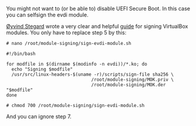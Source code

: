 You might not want to (or be able to) disable UEFI Secure Boot. In this case you can selfsign the evdi module.

[Øyvind Stegard](https://github.com/oyvindstegard) wrote a very clear and helpful [guide](http://web.archive.org/web/20191119232110/https://stegard.net/2016/10/virtualbox-secure-boot-ubuntu-fail/) for signing VirtualBox modules. You only have to replace step 5 by this:

`# nano /root/module-signing/sign-evdi-module.sh`
```
#!/bin/bash

for modfile in $(dirname $(modinfo -n evdi))/*.ko; do
  echo "Signing $modfile"
  /usr/src/linux-headers-$(uname -r)/scripts/sign-file sha256 \
                                /root/module-signing/MOK.priv \
                                /root/module-signing/MOK.der "$modfile"
done
```
`# chmod 700 /root/module-signing/sign-evdi-module.sh`

And you can ignore step 7.
